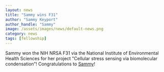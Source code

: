 ```yaml
---
layout: news
title: "Sammy wins F31"
author: "Sammy Keyport"
author_handle: "Sammy"
image: /assets/images/news/default-news.png
category: news
tags: [fellowship]
---
```

Sammy won the NIH NRSA F31 via the National Institute of Environmental Health Sciences for her project "Cellular stress sensing via biomolecular condensation”! Congratulations to [Sammy]!

[Sammy]: /team/sammy-keyport